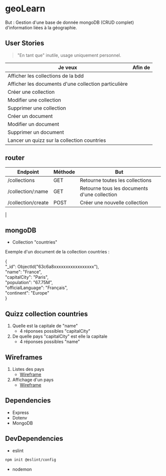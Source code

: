 # geoLearn

But : Gestion d'une base de donnée mongoDB (CRUD complet) d'information liées à la géographie.

## User Stories
> "En tant que" inutile, usage uniquement personnel.

|Je veux|Afin de|
|---|---|
|Afficher les collections de la bdd||
|Afficher les documents d'une collection particulière||
|Créer une collection||
|Modifier une collection||
|Supprimer une collection||
|Créer un document||
|Modifier un document||
|Supprimer un document||
|Lancer un quizz sur la collection countries||

## router

|Endpoint|Méthode|But|
|---|---|---|
|/collections|GET|Retourne toutes les collections|
|/collection/:name|GET|Retourne tous les documents d'une collection|
|/collection/create|POST| Créer une nouvelle collection|
|

## mongoDB

+ Collection "countries"

Exemple d'un document de la collection countries :  

{  
  "_id": ObjectId("63c6a8xxxxxxxxxxxxxxxxx"),  
  "name": "France",  
  "capitalCity": "Paris",  
  "population": "67.75M",  
  "officialLanguage": "Français",  
  "continent": "Europe"  
}

## Quizz collection countries  

1. Quelle est la capitale de "name"  
    + 4 réponses possibles "capitalCity"
2. De quelle pays "capitalCity" est elle la capitale
    + 4 réponses possibles "name"

## Wireframes

1. Listes des pays
    + [Wireframe]()
2. Affichage d'un pays
    + [Wireframe](https://wireframe.cc/eWyDXu)

## Dependencies 
+ Express
+ Dotenv
+ MongoDB

## DevDependencies
+ eslint  
```bash
npm init @eslint/config
```
+ nodemon  
